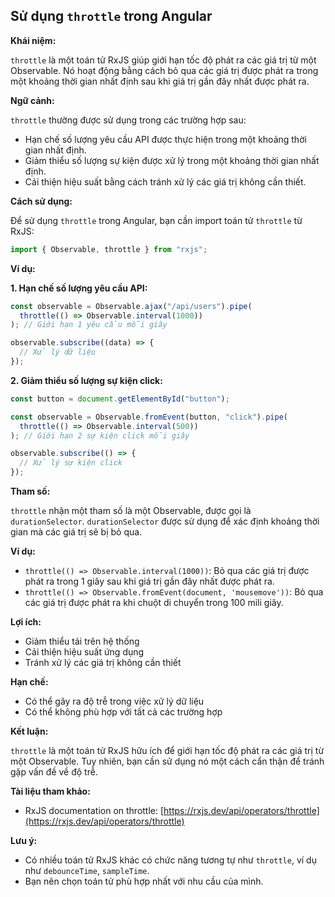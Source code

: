 ## Sử dụng `throttle` trong Angular

**Khái niệm:**

`throttle` là một toán tử RxJS giúp giới hạn tốc độ phát ra các giá trị từ một Observable. Nó hoạt động bằng cách bỏ qua các giá trị được phát ra trong một khoảng thời gian nhất định sau khi giá trị gần đây nhất được phát ra.

**Ngữ cảnh:**

`throttle` thường được sử dụng trong các trường hợp sau:

- Hạn chế số lượng yêu cầu API được thực hiện trong một khoảng thời gian nhất định.
- Giảm thiểu số lượng sự kiện được xử lý trong một khoảng thời gian nhất định.
- Cải thiện hiệu suất bằng cách tránh xử lý các giá trị không cần thiết.

**Cách sử dụng:**

Để sử dụng `throttle` trong Angular, bạn cần import toán tử `throttle` từ RxJS:

```typescript
import { Observable, throttle } from "rxjs";
```

**Ví dụ:**

**1. Hạn chế số lượng yêu cầu API:**

```typescript
const observable = Observable.ajax("/api/users").pipe(
  throttle(() => Observable.interval(1000))
); // Giới hạn 1 yêu cầu mỗi giây

observable.subscribe((data) => {
  // Xử lý dữ liệu
});
```

**2. Giảm thiểu số lượng sự kiện click:**

```typescript
const button = document.getElementById("button");

const observable = Observable.fromEvent(button, "click").pipe(
  throttle(() => Observable.interval(500))
); // Giới hạn 2 sự kiện click mỗi giây

observable.subscribe(() => {
  // Xử lý sự kiện click
});
```

**Tham số:**

`throttle` nhận một tham số là một Observable, được gọi là `durationSelector`. `durationSelector` được sử dụng để xác định khoảng thời gian mà các giá trị sẽ bị bỏ qua.

**Ví dụ:**

- `throttle(() => Observable.interval(1000))`: Bỏ qua các giá trị được phát ra trong 1 giây sau khi giá trị gần đây nhất được phát ra.
- `throttle(() => Observable.fromEvent(document, 'mousemove'))`: Bỏ qua các giá trị được phát ra khi chuột di chuyển trong 100 mili giây.

**Lợi ích:**

- Giảm thiểu tải trên hệ thống
- Cải thiện hiệu suất ứng dụng
- Tránh xử lý các giá trị không cần thiết

**Hạn chế:**

- Có thể gây ra độ trễ trong việc xử lý dữ liệu
- Có thể không phù hợp với tất cả các trường hợp

**Kết luận:**

`throttle` là một toán tử RxJS hữu ích để giới hạn tốc độ phát ra các giá trị từ một Observable. Tuy nhiên, bạn cần sử dụng nó một cách cẩn thận để tránh gặp vấn đề về độ trễ.

**Tài liệu tham khảo:**

- RxJS documentation on throttle: [https://rxjs.dev/api/operators/throttle](https://rxjs.dev/api/operators/throttle)

**Lưu ý:**

- Có nhiều toán tử RxJS khác có chức năng tương tự như `throttle`, ví dụ như `debounceTime`, `sampleTime`.
- Bạn nên chọn toán tử phù hợp nhất với nhu cầu của mình.
